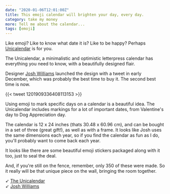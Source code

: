 ```yaml
---
date: "2020-01-06T12:01:00Z"
title: This emoji calendar will brighten your day, every day.
category: take my money
more: Tell me about the calendar...
tags: [emoji]
---
```


Like emoji? Like to know what date it is? Like to be happy? Perhaps [Unicalendar](https://www.unicalendar.me/) is for you.

The Unicalendar, a minimalistic and optimistic letterpress calendar has everything you need to know, with a beautifully designed flair.

Designer [Josh Williams](https://www.jw.design/) launched the design with a tweet in early December, which was probably the best time to buy it. The second best time is now.

{{< tweet 1201909336408113153 >}}

Using emoji to mark specific days on a calendar is a beautiful idea. The Unicalendar includes markings for a lot of important dates, from Valentine's day to Dog Appreciation day.

<!--more-->

The calendar is 12 x 24 inches (thats 30.48 x 60.96 cm), and can be bought in a set of three (great gift!), as well as with a frame. It looks like Josh uses the same dimensions each year, so if you find the calendar as fun as I do, you'll probably want to come back each year.

It looks like there are some beautiful emoji stickers packaged along with it too, just to seal the deal.

And, if you're still on the fence, remember, only 350 of these were made. So it really will be that unique piece on the wall, bringing the room together.

➶ [The Unicalendar](https://www.unicalendar.me/)  
➶ [Josh Williams](https://www.jw.design/)  
